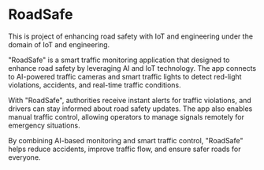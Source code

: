 # RoadSafe
This is project of enhancing road safety with IoT and engineering under the domain of IoT and engineering.

"RoadSafe" is a smart traffic monitoring application that designed to enhance road safety  by leveraging AI and IoT technology. The app connects to AI-powered traffic cameras and smart traffic lights to detect red-light violations, accidents, and real-time traffic conditions.

With "RoadSafe", authorities receive instant alerts for traffic violations, and drivers can stay informed about road safety updates. The app also enables manual traffic control, allowing operators to manage signals remotely for emergency situations.

By combining AI-based monitoring and smart traffic control, "RoadSafe" helps reduce accidents, improve traffic flow, and ensure safer roads for everyone.
